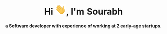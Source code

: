<div align="center">
<h1 align="center">Hi <img width="35" src="https://github.com/1999AZZAR/1999AZZAR/blob/main/resources/img/waving.gif">, I'm Sourabh</h1>
<h4 align="center">a Software developer with experience of working at 2 early-age startups.</h4>
</div>

<!---
sourabhsinha396/sourabhsinha396 is a ✨ special ✨ repository because its `README.md` (this file) appears on your GitHub profile.
You can click the Preview link to take a look at your changes.
--->
